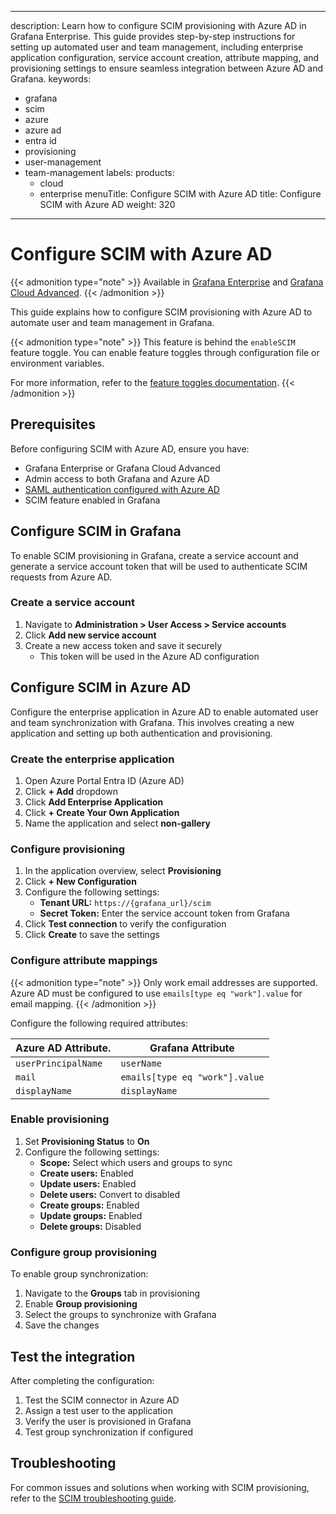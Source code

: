 -----

description: Learn how to configure SCIM provisioning with Azure AD in Grafana Enterprise. This guide provides step-by-step instructions for setting up automated user and team management, including enterprise application configuration, service account creation, attribute mapping, and provisioning settings to ensure seamless integration between Azure AD and Grafana.
keywords:

- grafana
- scim
- azure
- azure ad
- entra id
- provisioning
- user-management
- team-management
  labels:
  products:
  - cloud
  - enterprise
    menuTitle: Configure SCIM with Azure AD
    title: Configure SCIM with Azure AD
    weight: 320

-----

# Configure SCIM with Azure AD

{{\< admonition type="note" \>}}
Available in [Grafana Enterprise](../../../introduction/grafana-enterprise/) and [Grafana Cloud Advanced](/docs/grafana-cloud/).
{{\< /admonition \>}}

This guide explains how to configure SCIM provisioning with Azure AD to automate user and team management in Grafana.

{{\< admonition type="note" \>}}
This feature is behind the `enableSCIM` feature toggle.
You can enable feature toggles through configuration file or environment variables.

For more information, refer to the [feature toggles documentation](/docs/grafana/\<GRAFANA_VERSION\>/setup-grafana/configure-grafana/#feature_toggles).
{{\< /admonition \>}}

## Prerequisites

Before configuring SCIM with Azure AD, ensure you have:

- Grafana Enterprise or Grafana Cloud Advanced
- Admin access to both Grafana and Azure AD
- [SAML authentication configured with Azure AD](../../configure-authentication/saml/#set-up-saml-with-azure-ad)
- SCIM feature enabled in Grafana

## Configure SCIM in Grafana

To enable SCIM provisioning in Grafana, create a service account and generate a service account token that will be used to authenticate SCIM requests from Azure AD.

### Create a service account

1. Navigate to **Administration \> User Access \> Service accounts**
2. Click **Add new service account**
3. Create a new access token and save it securely
   - This token will be used in the Azure AD configuration

## Configure SCIM in Azure AD

Configure the enterprise application in Azure AD to enable automated user and team synchronization with Grafana. This involves creating a new application and setting up both authentication and provisioning.

### Create the enterprise application

1. Open Azure Portal Entra ID (Azure AD)
2. Click **+ Add** dropdown
3. Click **Add Enterprise Application**
4. Click **+ Create Your Own Application**
5. Name the application and select **non-gallery**

### Configure provisioning

1. In the application overview, select **Provisioning**
2. Click **+ New Configuration**
3. Configure the following settings:
   - **Tenant URL:** `https://{grafana_url}/scim`
   - **Secret Token:** Enter the service account token from Grafana
4. Click **Test connection** to verify the configuration
5. Click **Create** to save the settings

### Configure attribute mappings

{{\< admonition type="note" \>}}
Only work email addresses are supported. Azure AD must be configured to use `emails[type eq "work"].value` for email mapping.
{{\< /admonition \>}}

Configure the following required attributes:

| Azure AD Attribute. | Grafana Attribute              |
| ------------------- | ------------------------------ |
| `userPrincipalName` | `userName`                     |
| `mail`              | `emails[type eq "work"].value` |
| `displayName`       | `displayName`                  |

### Enable provisioning

1. Set **Provisioning Status** to **On**
2. Configure the following settings:
   - **Scope:** Select which users and groups to sync
   - **Create users:** Enabled
   - **Update users:** Enabled
   - **Delete users:** Convert to disabled
   - **Create groups:** Enabled
   - **Update groups:** Enabled
   - **Delete groups:** Disabled

### Configure group provisioning

To enable group synchronization:

1. Navigate to the **Groups** tab in provisioning
2. Enable **Group provisioning**
3. Select the groups to synchronize with Grafana
4. Save the changes

## Test the integration

After completing the configuration:

1. Test the SCIM connector in Azure AD
2. Assign a test user to the application
3. Verify the user is provisioned in Grafana
4. Test group synchronization if configured

## Troubleshooting

For common issues and solutions when working with SCIM provisioning, refer to the [SCIM troubleshooting guide](../troubleshooting/).
